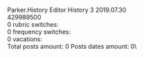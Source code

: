 Parker.History	Editor History 3 2019.07.30\
429989500\
0 rubric switches:\
0 frequency switches:\
0 vacations:\
Total posts amount: 0	Posts dates amount: 0\
